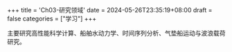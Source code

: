 +++
title = 'Ch03-研究领域'
date = 2024-05-26T23:35:19+08:00
draft = false
categories = ["学习"]
+++

主要研究高性能科学计算、船舶水动力学、时间序列分析、气垫船运动与波浪载荷研究。

